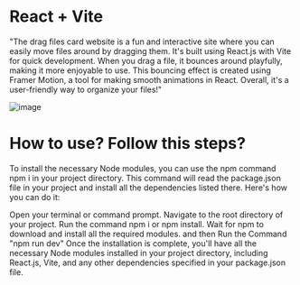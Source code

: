 # React + Vite

"The drag files card website is a fun and interactive site where you can easily move files around by dragging them. It's built using React.js with Vite for quick development. When you drag a file, it bounces around playfully, making it more enjoyable to use. This bouncing effect is created using Framer Motion, a tool for making smooth animations in React. Overall, it's a user-friendly way to organize your files!"

![image](https://github.com/realsachinr/Drag-Cards-Website/assets/154586309/27cde662-4f4a-4378-8fff-dbf0f20be2ab)

# How to use? Follow this steps?

To install the necessary Node modules, you can use the npm command npm i in your project directory. This command will read the package.json file in your project and install all the dependencies listed there. Here's how you can do it:

Open your terminal or command prompt.
Navigate to the root directory of your project.
Run the command npm i or npm install.
Wait for npm to download and install all the required modules.
and then Run the Command "npm run dev"
Once the installation is complete, you'll have all the necessary Node modules installed in your project directory, including React.js, Vite, and any other dependencies specified in your package.json file.

